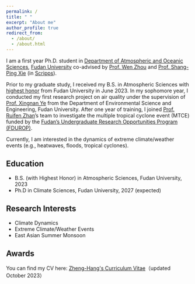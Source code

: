 ```yaml
---
permalink: /
title: " "
excerpt: "About me"
author_profile: true
redirect_from: 
  - /about/
  - /about.html
---
```


I am a first year Ph.D. student in [Department of Atmospheric and Oceanic Sciences](https://atmsci.fudan.edu.cn), [Fudan University](https://www.fudan.edu.cn) co-advised by [Prof. Wen Zhou](https://atmsci.fudan.edu.cn/97/c3/c14809a432067/page.htm) and [Prof. Shang-Ping Xie](https://sxie.scrippsprofiles.ucsd.edu/) (in [Scripps](https://scripps.ucsd.edu/)). 

Prior to my graduate study, I received my B.S. in Atmospheric Sciences with [highest honor](https://mp.weixin.qq.com/s/IrSmcYiTu8evdjnnex3WtQ) from Fudan University in June 2023. In my sophomore year, I conducted my first research project on air quality under the supervision of [Prof. Xingnan Ye](https://environment.fudan.edu.cn/5b/8b/c30977a351115/page.htm) from the Department of Environmental Science and Engineering, Fudan University. After one year of training, I joined [Prof. Ruifen Zhan](https://atmsci.fudan.edu.cn/79/c2/c14809a162242/page.htm)’s team to investigate the multiple tropical cyclone event (MTCE) funded by the [Fudan’s Undergraduate Research Opportunities Program (FDUROP)](https://www.fudan.edu.cn/2019/0423/c515a95967/page.htm). 

Currently, I am interested in the dynamics of extreme climate/weather events (e.g., heatwaves, floods, tropical cyclones).

Education
---
* B.S. (with Highest Honor) in Atmospheric Sciences, Fudan University, 2023
* Ph.D in Climate Sciences, Fudan University, 2027 (expected)

Research Interests
---
* Climate Dynamics
* Extreme Climate/Weather Events
* East Asian Summer Monsoon
  
Awards
---

You can find my CV here: [Zheng-Hang's Curriculum Vitae](../fuzhenghang.github.io/assets/Curriculum_Vitae.pdf)（updated October 2023）
